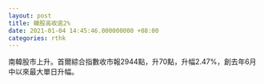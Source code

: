 ```yaml
---
layout: post
title: 韓股高收逾2%
date: 2021-01-04 14:45:46.000000000 +08:00
categories: rthk
---
```


南韓股市上升。首爾綜合指數收市報2944點，升70點，升幅2.47%，創去年6月中以來最大單日升幅。
